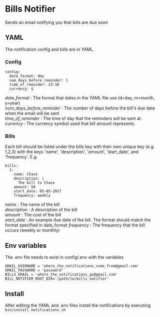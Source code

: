 # Bills Notifier

Sends an email notifying you that bills are due soon

## YAML

The notification config and bills are in YAML. 

### Config
```
config:
  date_format: dmy
  num_days_before_reminder: 1
  time_of_reminder: 23:10
  currency: $
 ```

_date_format_ : The format that dates in the YAML file use (d=day, m=month, y=year)  
_num_days_before_reminder_ : The number of days before the bill's due date when the email will be sent  
_time_of_reminder_ : The time of day that the reminders will be sent at.  
_currency_ : The currency symbol used that bill amount represents.  

### Bills

Each bill should be listed under the bills key with their own unique key (e.g. 1,2,3) with the keys 'name', 'description', 'amount', 'start_date', and 'frequency'. E.g.

```
bills:
  1:
    name: Chase
    description: |
      The bill to Chase
    amount: 50
    start_date: 05-05-2017
    frequency: weekly
```

_name_ : The name of the bill   
_description_ : A description of the bill    
_amount_ : The cost of the bill   
_start_date_ : An example due date of the bill. The format should match the format specified in date_format
_frequency_ : The frequency that the bill occurs (weekly or monthly)

## Env variables
The .env file needs to exist in config/.env with the variables
```
GMAIL_USERNAME = 'where_the_notifications_come_from@gmail.com'
GMAIL_PASSWORD = 'password'
BILLS_EMAIL = 'where_the_notifications_go@gmail.com'
BILL_NOTIFIER_ROOT_DIR='/path/to/bills_notifier'
```

## Install
After editing the YAML and .env files install the notifications by executing `bin/install_notifications.sh`